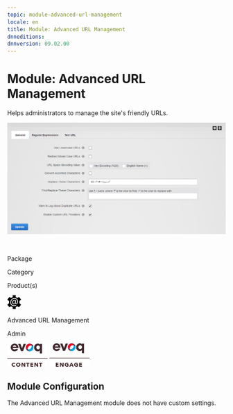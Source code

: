 ```yaml
---
topic: module-advanced-url-management
locale: en
title: Module: Advanced URL Management
dnneditions: 
dnnversion: 09.02.00
---
```


# Module: Advanced URL Management

Helps administrators to manage the site's friendly URLs.

  

![Advanced URL Management module](/images/scr-module-AdvURLMgmt.png)

  

 

Package

Category

Product(s)

 ![icon](/images/ico-module-advurlmgmt.png) 

Advanced URL Management

Admin

 ![Evoq Content](/images/ico-evoq-content.png) ![Evoq Engage](/images/ico-evoq-engage.png) 

## Module Configuration

The Advanced URL Management module does not have custom settings.